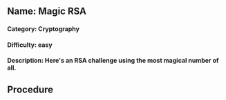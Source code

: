 ## Name: Magic RSA
#### Category: Cryptography
#### Difficulty: easy
#### Description: Here's an RSA challenge using the most magical number of all. 

## Procedure
